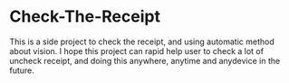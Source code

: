# Check-The-Receipt

This is a side project to check the receipt, and using automatic method about vision. I hope this project can rapid help user to check a lot of uncheck receipt, and doing this anywhere, anytime and anydevice in the future.